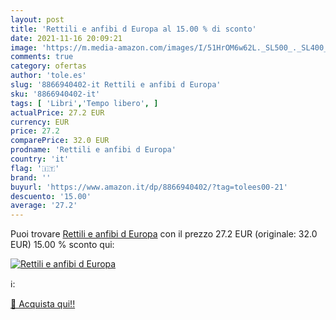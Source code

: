 ```yaml
---
layout: post
title: 'Rettili e anfibi d Europa al 15.00 % di sconto'
date: 2021-11-16 20:09:21
image: 'https://m.media-amazon.com/images/I/51HrOM6w62L._SL500_._SL400_.jpg'
comments: true
category: ofertas
author: 'tole.es'
slug: '8866940402-it Rettili e anfibi d Europa'
sku: '8866940402-it'
tags: [ 'Libri','Tempo libero', ]
actualPrice: 27.2 EUR
currency: EUR
price: 27.2
comparePrice: 32.0 EUR
prodname: 'Rettili e anfibi d Europa'
country: 'it'
flag: '🇮🇹'
brand: ''
buyurl: 'https://www.amazon.it/dp/8866940402/?tag=tolees00-21'
descuento: '15.00'
average: '27.2'
---
```


Puoi trovare [Rettili e anfibi d Europa](https://www.amazon.it/dp/8866940402/?tag=tolees00-21) con il prezzo 27.2 EUR (originale: 32.0 EUR) 15.00 % sconto qui:

[![Rettili e anfibi d Europa](https://m.media-amazon.com/images/I/51HrOM6w62L._SL500_._SL400_.jpg)](https://www.amazon.it/dp/8866940402/?tag=tolees00-21)

ℹ️:


[🛒 Acquista qui!!](https://www.amazon.it/dp/8866940402/?tag=tolees00-21)
